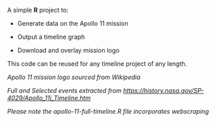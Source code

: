 A simple **R** project to:

- Generate data on the Apollo 11 mission

- Output a timeline graph

- Download and overlay mission logo

This code can be reused for any timeline project of any length.

*Apollo 11 mission logo sourced from Wikipedia*

*Full and Selected events extracted from https://history.nasa.gov/SP-4029/Apollo_11i_Timeline.htm*

*Please note the apollo-11-full-timeline.R file incorporates webscraping*